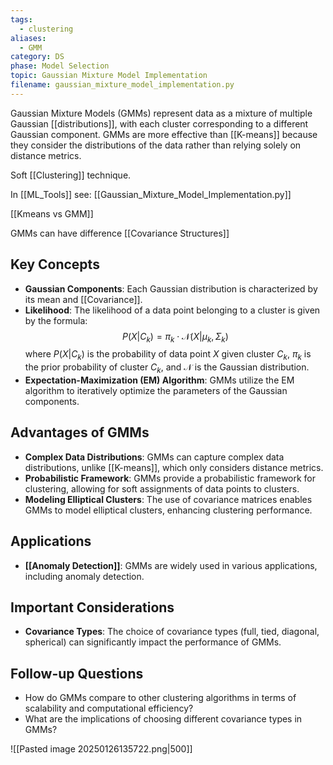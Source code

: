```yaml
---
tags:
  - clustering
aliases:
  - GMM
category: DS
phase: Model Selection
topic: Gaussian Mixture Model Implementation
filename: gaussian_mixture_model_implementation.py
---
```


Gaussian Mixture Models (GMMs) represent data as a mixture of multiple Gaussian [[distributions]], with each cluster corresponding to a different Gaussian component. GMMs are more effective than [[K-means]] because they consider the distributions of the data rather than relying solely on distance metrics.

Soft [[Clustering]] technique.

In [[ML_Tools]] see: [[Gaussian_Mixture_Model_Implementation.py]]

[[Kmeans vs GMM]]

GMMs can have difference [[Covariance Structures]]
## Key Concepts

- **Gaussian Components**: Each Gaussian distribution is characterized by its mean and [[Covariance]].
- **Likelihood**: The likelihood of a data point belonging to a cluster is given by the formula:
  $$
  P(X | C_k) = \pi_k \cdot \mathcal{N}(X | \mu_k, \Sigma_k)
  $$
  where $P(X | C_k)$ is the probability of data point $X$ given cluster $C_k$, $\pi_k$ is the prior probability of cluster $C_k$, and $\mathcal{N}$ is the Gaussian distribution.
- **Expectation-Maximization (EM) Algorithm**: GMMs utilize the EM algorithm to iteratively optimize the parameters of the Gaussian components.

## Advantages of GMMs

- **Complex Data Distributions**: GMMs can capture complex data distributions, unlike [[K-means]], which only considers distance metrics.
- **Probabilistic Framework**: GMMs provide a probabilistic framework for clustering, allowing for soft assignments of data points to clusters.
- **Modeling Elliptical Clusters**: The use of covariance matrices enables GMMs to model elliptical clusters, enhancing clustering performance.

## Applications

- **[[Anomaly Detection]]**: GMMs are widely used in various applications, including anomaly detection.

## Important Considerations

- **Covariance Types**: The choice of covariance types (full, tied, diagonal, spherical) can significantly impact the performance of GMMs.

## Follow-up Questions

- How do GMMs compare to other clustering algorithms in terms of scalability and computational efficiency?
- What are the implications of choosing different covariance types in GMMs?

![[Pasted image 20250126135722.png|500]]